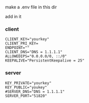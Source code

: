 make a .env file in this dir 

add in it 


### client

```
CLIENT_KEY="yourkey"  
CLIENT_PRI_KEY=
ENDPOINT=""
CLIENT_DNS="DNS = 1.1.1.1"
ALLOWEDIPS="0.0.0.0/0, ::/0" 
KEEPALIVE="PersistentKeepalive = 25"

```
### server

```
KEY_PRIVATE="yourkey"  
KEY_PUBLIC="youkey"  
#SERVER_DNS="DNS = 1.1.1.1"
SERVER_PORT="51820"

```

